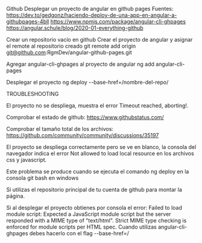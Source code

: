 Github
Desplegar un proyecto de angular en github pages
Fuentes:
https://dev.to/gedgonz/haciendo-deploy-de-una-app-en-angular-a-githubpages-4bll
https://www.npmjs.com/package/angular-cli-ghpages
https://angular.schule/blog/2020-01-everything-github

Crear un repositorio vacío en github
Crear el proyecto de angular y asignar el remote al repositorio creado
git remote add origin git@github.com:RgmDev/angular-github-pages.git

Agregar angular-cli-ghpages al proyecto de angular
ng add angular-cli-pages

Desplegar el proyecto 
ng deploy --base-href=/nombre-del-repo/

TROUBLESHOOTING

El proyecto no se despliega, muestra el error Timeout reached, aborting!.

Comprobar el estado de github: 
https://www.githubstatus.com/

Comprobar el tamaño total de los archivos: https://github.com/community/community/discussions/35197

El proyecto se despliega correctamente pero se ve en blanco, la consola del navegador indica el error Not allowed to load local resource en los archivos css y javascript.

Este problema se produce cuando se ejecuta el comando ng deploy en la consola git bash en windows

Si utilizas el repositorio principal de tu cuenta de github para montar la página.

Si al desplegar el proyecto obtienes por consola el error:
Failed to load module script: Expected a JavaScript module script but the server responded with a MIME type of "text/html". Strict MIME type checking is enforced for module scripts per HTML spec.
Cuando utilizas angular-cli-ghpages debes hacerlo con el flag --base-href=/